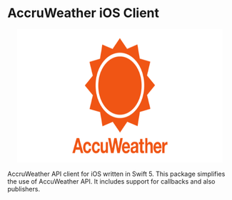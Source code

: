 # AccruWeather iOS Client

<p align="center">
  <img width="460" height="300" src="Accuweather-Onboarding-Logo.png">
</p>

AccruWeather API client for iOS written in Swift 5. This package simplifies the use of AccuWeather API. 
It includes support for callbacks and also publishers.
